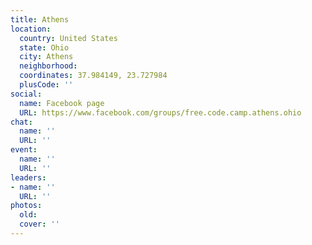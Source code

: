 ```yaml
---
title: Athens
location:
  country: United States
  state: Ohio
  city: Athens
  neighborhood: 
  coordinates: 37.984149, 23.727984
  plusCode: ''
social:
  name: Facebook page
  URL: https://www.facebook.com/groups/free.code.camp.athens.ohio
chat:
  name: ''
  URL: ''
event:
  name: ''
  URL: ''
leaders:
- name: ''
  URL: ''
photos:
  old: 
  cover: ''
---
```

